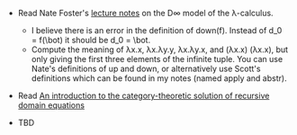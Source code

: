 - Read Nate Foster's [lecture notes](http://www.cs.cornell.edu/courses/cs6110/2011sp/lectures/lecture24.pdf) on the D∞ model of the λ-calculus.
  - I believe there is an error in the definition of down(f).
    Instead of d_0 = f(\bot) it should be d_0 = \bot.
  - Compute the meaning of λx.x, λx.λy.y, λx.λy.x, and (λx.x) (λx.x),
    but only giving the first three elements of the infinite tuple.
    You can use Nate's definitions of up and down, or alternatively
    use Scott's definitions which can be found in my notes
    (named apply and abstr).

- Read [An introduction to the category-theoretic solution of recursive domain equations](https://pure.tue.nl/ws/files/2401150/8930814.pdf)
- TBD
